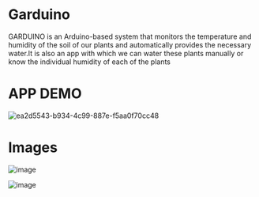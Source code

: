 # Garduino
GARDUINO is an Arduino-based system that monitors the temperature and humidity of the soil of our plants and automatically provides the necessary water.It is also an app with which we can water these plants manually or know the individual humidity of each of the plants

# APP DEMO

![ea2d5543-b934-4c99-887e-f5aa0f70cc48](https://user-images.githubusercontent.com/73260922/149467916-3baa7aba-7d90-4cf2-9682-184ef09f49b7.jpg)

# Images
![image](https://user-images.githubusercontent.com/73260922/149468131-1259e170-6d2e-481e-a87f-43c43f69aef2.png)

![image](https://user-images.githubusercontent.com/73260922/149468301-cfaec9ec-b03f-42a6-9bd1-e7235995961a.png)
